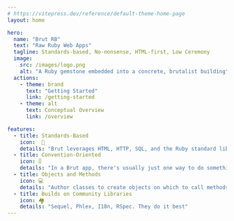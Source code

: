 ```yaml
---
# https://vitepress.dev/reference/default-theme-home-page
layout: home

hero:
  name: "Brut RB"
  text: "Raw Ruby Web Apps"
  tagline: Standards-based, No-nonsense, HTML-first, Low Ceremony
  image:
    src: /images/logo.png
    alt: "A Ruby gemstone embedded into a concrete, brutalist building"
  actions:
    - theme: brand
      text: "Getting Started"
      link: /getting-started
    - theme: alt
      text: Conceptual Overview
      link: /overview

features:
  - title: Standards-Based
    icon:  📄
    details: "Brut leverages HTML, HTTP, SQL, and the Ruby standard library to let you write apps using standards you already know…or could quickly learn"
  - title: Convention-Oriented
    icon: 🎚️
    details: "In a Brut app, there's usually just one way to do something. Learn things once, and you won't forget how your app works."
  - title: Objects and Methods
    icon: 💻
    details: "Author classes to create objects on which to call methods. Nothing fancy."
  - title: Builds on Community Libraries
    icon: 🏘️
    details: "Sequel, Phlex, I18n, RSpec. They do it best"
---
```

